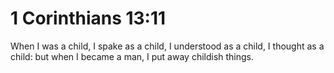 # 1 Corinthians 13:11

When I was a child, I spake as a child, I understood as a child, I thought as a child: but when I became a man, I put away childish things.